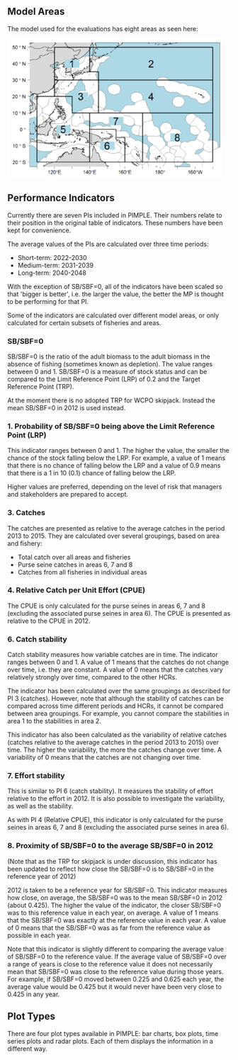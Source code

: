 ## Model Areas

The model used for the evaluations has eight areas as seen here:

![](skj_8_region_map.png)

## Performance Indicators

Currently there are seven PIs included in PIMPLE.
Their numbers relate to their position in the original table of indicators. These numbers have been kept for convenience.

The average values of the PIs are calculated over three time periods:

* Short-term: 2022-2030
* Medium-term: 2031-2039
* Long-term: 2040-2048

With the exception of SB/SBF=0, all of the indicators have been scaled so that 'bigger is better', i.e. the larger the value, the better the MP is thought to be performing for that PI.

Some of the indicators are calculated over different model areas, or only calculated for certain subsets of fisheries and areas.

### SB/SBF=0

SB/SBF=0 is the ratio of the adult biomass to the adult biomass in the absence of fishing (sometimes known as depletion).
The value ranges between 0 and 1.
SB/SBF=0 is a measure of stock status and can be compared to the Limit Reference Point (LRP) of 0.2 and the Target Reference Point (TRP).

At the moment there is no adopted TRP for WCPO skipjack.
Instead the mean SB/SBF=0 in 2012 is used instead.

### 1. Probability of SB/SBF=0 being above the Limit Reference Point (LRP)

This indicator ranges between 0 and 1.
The higher the value, the smaller the chance of the stock falling below the LRP.
For example, a value of 1 means that there is no chance of falling below the LRP and a value of 0.9 means that there is a 1 in 10 (0.1) chance of falling below the LRP.

Higher values are preferred, depending on the level of risk that managers and stakeholders are prepared to accept.

### 3. Catches

The catches are presented as relative to the average catches in the period 2013 to 2015.
They are calculated over several groupings, based on area and fishery:

* Total catch over all areas and fisheries
* Purse seine catches in areas 6, 7 and 8
* Catches from all fisheries in individual areas

### 4. Relative Catch per Unit Effort (CPUE)

The CPUE is only calculated for the purse seines in areas 6, 7 and 8 (excluding the associated purse seines in area 6).
The CPUE is presented as relative to the CPUE in 2012.

### 6. Catch stability

Catch stability measures how variable catches are in time. 
The indicator ranges between 0 and 1. A value of 1 means that the catches do not change over time, i.e. they are constant.
A value of 0 means that the catches vary relatively strongly over time, compared to the other HCRs.

The indicator has been calculated over the same groupings as described for PI 3 (catches).
However, note that although the stability of catches can be compared across time different periods and HCRs, it cannot be compared between area groupings. 
For example, you cannot compare the stabilities in area 1 to the stabilities in area 2.

This indicator has also been calculated as the variability of relative catches (catches relative to the average catches in the period 2013 to 2015) over time.
The higher the variability, the more the catches change over time.
A variability of 0 means that the catches are not changing over time.

### 7. Effort stability

This is similar to PI 6 (catch stability).
It measures the stability of effort relative to the effort in 2012.
It is also possible to investigate the variability, as well as the stability.

As with PI 4 (Relative CPUE), this indicator is only calculated for the purse seines in areas 6, 7 and 8 (excluding the associated purse seines in area 6).

### 8. Proximity of SB/SBF=0 to the average SB/SBF=0 in 2012

(Note that as the TRP for skipjack is under discussion, this indicator has been updated to reflect how close the SB/SBF=0 is to SB/SBF=0 in the reference year of 2012)

2012 is taken to be a reference year for SB/SBF=0.
This indicator measures how close, on average, the SB/SBF=0 was to the mean SB/SBF=0 in 2012 (about 0.425).
The higher the value of the indicator, the closer SB/SBF=0 was to this reference value in each year, on average.
A value of 1 means that the SB/SBF=0 was exactly at the reference value in each year.
A value of 0 means that the SB/SBF=0 was as far from the reference value as possible in each year.

Note that this indicator is slightly different to comparing the average value of SB/SBF=0 to the reference value.
If the average value of SB/SBF=0 over a range of years is close to the reference value it does not necessarily mean that SB/SBF=0 was close to the reference value during those years.
For example, if SB/SBF=0 moved between 0.225 and 0.625 each year, the average value would be 0.425 but it would never have been very close to 0.425 in any year.

## Plot Types

There are four plot types available in PIMPLE: bar charts, box plots, time series plots and radar plots. Each of them displays the information in a different way.



          
